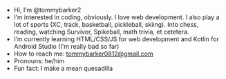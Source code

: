 - Hi, I’m @tommybarker2
- I’m interested in coding, obviously. I love web development. I also play a lot of sports (XC, track, basketball, pickleball, skiing). Into chess, reading, watching Survivor, Spikeball, math trivia, et cetetera.
- I’m currently learning HTML/CSS/JS for web development and Kotlin for Android Studio (I'm really bad so far)
- How to reach me: tommybarker0812@gmail.com
- Pronouns: he/him
- Fun fact: I make a mean quesadilla

<!---
tommybarker2/tommybarker2 is a ✨ special ✨ repository because its `README.md` (this file) appears on your GitHub profile.
You can click the Preview link to take a look at your changes.
--->
